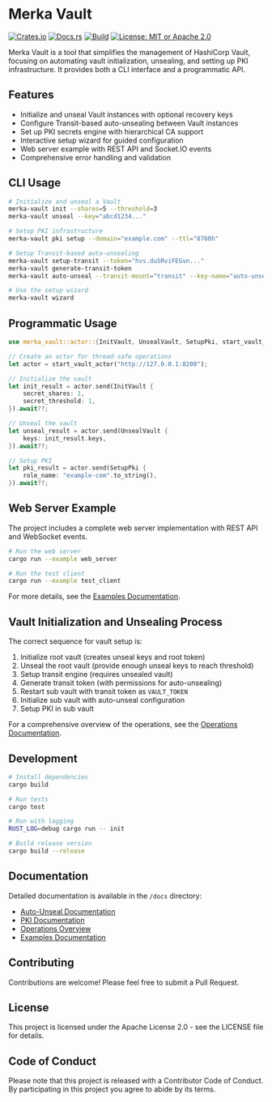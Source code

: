 # Merka Vault

[![Crates.io](https://img.shields.io/crates/v/merka-vault.svg)](https://crates.io/crates/merka-vault)
[![Docs.rs](https://docs.rs/merka-vault/badge.svg)](https://docs.rs/merka-vault)
[![Build](https://img.shields.io/github/actions/workflow/status/cosmicrocks/merka-vault/ci.yml?branch=main)](https://github.com/cosmicrocks/merka-vault/actions)
[![License: MIT or Apache 2.0](https://img.shields.io/badge/license-MIT%2FApache--2.0-blue.svg)](#license)

Merka Vault is a tool that simplifies the management of HashiCorp Vault, focusing on automating vault initialization, unsealing, and setting up PKI infrastructure. It provides both a CLI interface and a programmatic API.

## Features

- Initialize and unseal Vault instances with optional recovery keys
- Configure Transit-based auto-unsealing between Vault instances
- Set up PKI secrets engine with hierarchical CA support
- Interactive setup wizard for guided configuration
- Web server example with REST API and Socket.IO events
- Comprehensive error handling and validation

## CLI Usage

```bash
# Initialize and unseal a Vault
merka-vault init --shares=5 --threshold=3
merka-vault unseal --key="abcd1234..."

# Setup PKI infrastructure
merka-vault pki setup --domain="example.com" --ttl="8760h"

# Setup Transit-based auto-unsealing
merka-vault setup-transit --token="hvs.duSRviFEGvn..."
merka-vault generate-transit-token
merka-vault auto-unseal --transit-mount="transit" --key-name="auto-unseal"

# Use the setup wizard
merka-vault wizard
```

## Programmatic Usage

```rust
use merka_vault::actor::{InitVault, UnsealVault, SetupPki, start_vault_actor};

// Create an actor for thread-safe operations
let actor = start_vault_actor("http://127.0.0.1:8200");

// Initialize the vault
let init_result = actor.send(InitVault {
    secret_shares: 1,
    secret_threshold: 1,
}).await??;

// Unseal the vault
let unseal_result = actor.send(UnsealVault {
    keys: init_result.keys,
}).await??;

// Setup PKI
let pki_result = actor.send(SetupPki {
    role_name: "example-com".to_string(),
}).await??;
```

## Web Server Example

The project includes a complete web server implementation with REST API and WebSocket events.

```bash
# Run the web server
cargo run --example web_server

# Run the test client
cargo run --example test_client
```

For more details, see the [Examples Documentation](./docs/examples.md).

## Vault Initialization and Unsealing Process

The correct sequence for vault setup is:

1. Initialize root vault (creates unseal keys and root token)
2. Unseal the root vault (provide enough unseal keys to reach threshold)
3. Setup transit engine (requires unsealed vault)
4. Generate transit token (with permissions for auto-unsealing)
5. Restart sub vault with transit token as `VAULT_TOKEN`
6. Initialize sub vault with auto-unseal configuration
7. Setup PKI in sub vault

For a comprehensive overview of the operations, see the [Operations Documentation](./docs/operations_overview.md).

## Development

```bash
# Install dependencies
cargo build

# Run tests
cargo test

# Run with logging
RUST_LOG=debug cargo run -- init

# Build release version
cargo build --release
```

## Documentation

Detailed documentation is available in the `/docs` directory:

- [Auto-Unseal Documentation](./docs/auto_unseal.md)
- [PKI Documentation](./docs/pki.md)
- [Operations Overview](./docs/operations_overview.md)
- [Examples Documentation](./docs/examples.md)

## Contributing

Contributions are welcome! Please feel free to submit a Pull Request.

## License

This project is licensed under the Apache License 2.0 - see the LICENSE file for details.

## Code of Conduct

Please note that this project is released with a Contributor Code of Conduct. By participating in this project you agree to abide by its terms.
